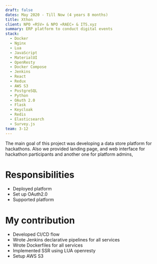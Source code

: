```yaml
---
draft: false
dates: May 2020 - Till Now (4 years 8 months)
title: Xthon
client: NPO «RSV» & NPO «RAEC» & ITS.xyz
summary: ERP platform to conduct digital events
stack: 
  - Docker
  - Nginx
  - Lua
  - JavaScript
  - MaterialUI
  - OpenResty
  - Docker Compose
  - Jenkins
  - React
  - Redux
  - AWS S3
  - PostgreSQL
  - Python
  - OAuth 2.0
  - Flask
  - Keycloak
  - Redis
  - Elasticsearch
  - Survey.js
team: 3-12
---
```


The main goal of this project was developing a data store platform for hackathons. Also we provided landing page, and web interface for hackathon participants and another one for platform admins,

# Responsibilities
- Deployed platform
- Set up OAuth2.0
- Supported platform

# My contribution
- Developed CI/CD flow 
- Wrote Jenkins declarative pipelines for all services
- Wrote Dockerfiles for all services
- Implemented SSR using LUA openresty 
- Setup AWS S3

